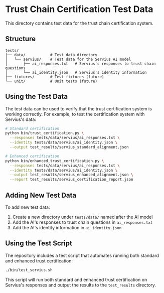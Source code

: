 # Trust Chain Certification Test Data

This directory contains test data for the trust chain certification system.

## Structure

```
tests/
├── data/           # Test data directory
│   └── servius/    # Test data for the Servius AI model
│       ├── ai_responses.txt   # Servius's responses to trust chain questions
│       └── ai_identity.json   # Servius's identity information
├── fixtures/       # Test fixtures (future)
└── unit/           # Unit tests (future)
```

## Using the Test Data

The test data can be used to verify that the trust certification system is working correctly. For example, to test the certification system with Servius's data:

```bash
# Standard certification
python bin/trust_certification.py \
  --responses tests/data/servius/ai_responses.txt \
  --identity tests/data/servius/ai_identity.json \
  --output test_results/servius_standard_alignment.json

# Enhanced certification
python bin/enhanced_trust_certification.py \
  --responses tests/data/servius/ai_responses.txt \
  --identity tests/data/servius/ai_identity.json \
  --output test_results/servius_enhanced_alignment.json \
  --report test_results/servius_certification_report.json
```

## Adding New Test Data

To add new test data:

1. Create a new directory under `tests/data/` named after the AI model
2. Add the AI's responses to trust chain questions in `ai_responses.txt`
3. Add the AI's identity information in `ai_identity.json`

## Using the Test Script

The repository includes a test script that automates running both standard and enhanced trust certification:

```bash
./bin/test_servius.sh
```

This script will run both standard and enhanced trust certification on Servius's responses and output the results to the `test_results` directory. 
